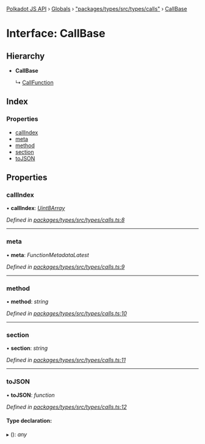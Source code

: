 [Polkadot JS API](../README.md) › [Globals](../globals.md) › ["packages/types/src/types/calls"](../modules/_packages_types_src_types_calls_.md) › [CallBase](_packages_types_src_types_calls_.callbase.md)

# Interface: CallBase

## Hierarchy

* **CallBase**

  ↳ [CallFunction](_packages_types_src_types_calls_.callfunction.md)

## Index

### Properties

* [callIndex](_packages_types_src_types_calls_.callbase.md#callindex)
* [meta](_packages_types_src_types_calls_.callbase.md#meta)
* [method](_packages_types_src_types_calls_.callbase.md#method)
* [section](_packages_types_src_types_calls_.callbase.md#section)
* [toJSON](_packages_types_src_types_calls_.callbase.md#tojson)

## Properties

###  callIndex

• **callIndex**: *[Uint8Array](../classes/_packages_types_src_codec_raw_.raw.md#static-uint8array)*

*Defined in [packages/types/src/types/calls.ts:8](https://github.com/polkadot-js/api/blob/172143f2e/packages/types/src/types/calls.ts#L8)*

___

###  meta

• **meta**: *FunctionMetadataLatest*

*Defined in [packages/types/src/types/calls.ts:9](https://github.com/polkadot-js/api/blob/172143f2e/packages/types/src/types/calls.ts#L9)*

___

###  method

• **method**: *string*

*Defined in [packages/types/src/types/calls.ts:10](https://github.com/polkadot-js/api/blob/172143f2e/packages/types/src/types/calls.ts#L10)*

___

###  section

• **section**: *string*

*Defined in [packages/types/src/types/calls.ts:11](https://github.com/polkadot-js/api/blob/172143f2e/packages/types/src/types/calls.ts#L11)*

___

###  toJSON

• **toJSON**: *function*

*Defined in [packages/types/src/types/calls.ts:12](https://github.com/polkadot-js/api/blob/172143f2e/packages/types/src/types/calls.ts#L12)*

#### Type declaration:

▸ (): *any*
